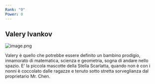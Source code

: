 ```yaml
---
Rank: "0"
Power: 0
---
```

## Valery Ivankov
![image.png](Image_Valery.png)

Valery è quello che potrebbe essere definito un bambino prodigio, innamorato di matematica, scienza e geometria, sogna di andare nello spazio. E’ la piccola mascotte della Stella Scarlatta, quando non è con i nonni è coccolato dalle ragazze e tenuto sotto stretta sorveglianza dal proprietario Mr. Chen.

